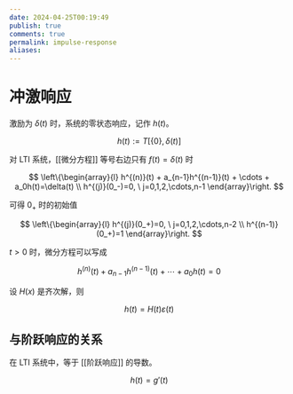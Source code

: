 ```yaml
---
date: 2024-04-25T00:19:49
publish: true
comments: true
permalink: impulse-response
aliases:
---
```


# 冲激响应

激励为 $\delta(t)$ 时，系统的零状态响应，记作 $h(t)$。

$$
h(t) := T[\{0\}, \delta(t)]
$$

对 LTI 系统，[[微分方程]] 等号右边只有 $f(t)=\delta(t)$ 时

$$
\left\{\begin{array}{l}
  h^{(n)}(t) + a_{n-1}h^{(n-1)}(t) + \cdots + a_0h(t)=\delta(t) \\
  h^{(j)}(0_-)=0, \  j=0,1,2,\cdots,n-1
\end{array}\right.
$$

可得 $0_+$ 时的初始值

$$
\left\{\begin{array}{l}
  h^{(j)}(0_+)=0, \  j=0,1,2,\cdots,n-2 \\
  h^{(n-1)}(0_+)=1
\end{array}\right.
$$

$t>0$ 时，微分方程可以写成

$$
h^{(n)}(t) + a_{n-1}h^{(n-1)}(t) + \cdots + a_0h(t)=0
$$

设 $H(x)$ 是齐次解，则

$$
h(t)=H(t)\varepsilon(t)
$$

## 与阶跃响应的关系

在 LTI 系统中，等于 [[阶跃响应]] 的导数。

$$
h(t)=g'(t)
$$
